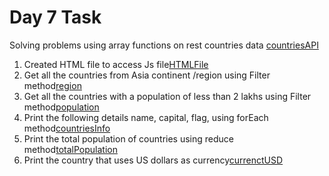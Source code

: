 # Day 7 Task
Solving problems using array functions on rest countries data [countriesAPI]("https://restcountries.com/v3.1/all")
1. Created HTML file to access Js file[HTMLFile](./index.html)
2. Get all the countries from Asia continent /region using Filter method[region](continent.js) 
3. Get all the countries with a population of less than 2 lakhs using Filter method[population](continent.js) 
4. Print the following details name, capital, flag, using forEach method[countriesInfo](continent.js) 
5. Print the total population of countries using reduce method[totalPopulation](continent.js) 
6. Print the country that uses US dollars as currency[currenctUSD](continent.js) 
